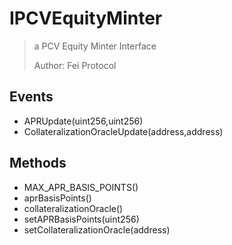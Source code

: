 # IPCVEquityMinter

> a PCV Equity Minter Interface
> 
> Author: Fei Protocol

## Events


 - APRUpdate(uint256,uint256)
 - CollateralizationOracleUpdate(address,address)

## Methods


 - MAX_APR_BASIS_POINTS()
 - aprBasisPoints()
 - collateralizationOracle()
 - setAPRBasisPoints(uint256)
 - setCollateralizationOracle(address)
